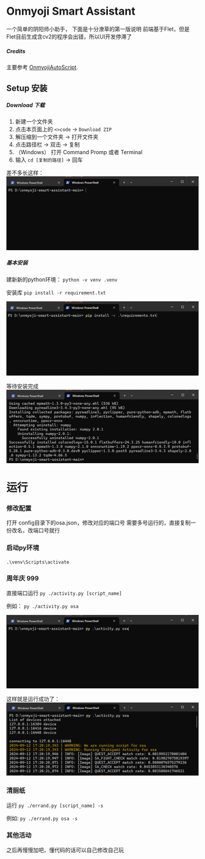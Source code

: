 # Onmyoji Smart Assistant

一个简单的阴阳师小助手， 下面是十分潦草的第一版说明
前端基于Flet，但是Flet目前生成含cv2的程序会出错，所以UI开发停滞了

##### Credits
主要参考 [OnmyojiAutoScript](https://github.com/runhey/OnmyojiAutoScript).

## Setup 安装

##### Download 下载

1. 新建一个文件夹
2. 点击本页面上的 `<>code` -> `Download ZIP`
3. 解压缩到一个文件夹 -> 打开文件夹
2. 点击路径栏 -> 双击 -> 复制
3. （Windows） 打开 Command Promp 或者 Terminal
4. 输入 `cd [复制的路径]`  -> 回车

差不多长这样：
![goto_dir](./assets/goto_dir.png)

##### 基本安装
建新新的python环境：
`python -v venv .venv`

安装库
`pip install -r requirement.txt`

![install](./assets/install.png)

等待安装完成
![finish_install](./assets//finish_install.png)

# 运行

### 修改配置
打开 config目录下的osa.json，修改对应的端口号
需要多号运行的，直接复制一份改名，改端口号就行

### 启动py环境
`.\venv\Scripts\activate`

### 周年庆 999
直接端口运行 `py ./activity.py [script_name]`

例如： `py ./activity.py osa`


![run](./assets/run.png)

这样就是运行成功了：
![run_success](./assets/run_success.png)

### 清厕纸

运行 `py ./errand.py [script_name] -s`

例如: `py ./errand.py osa -s`


### 其他活动
之后再慢慢加吧，懂代码的话可以自己修改自己玩